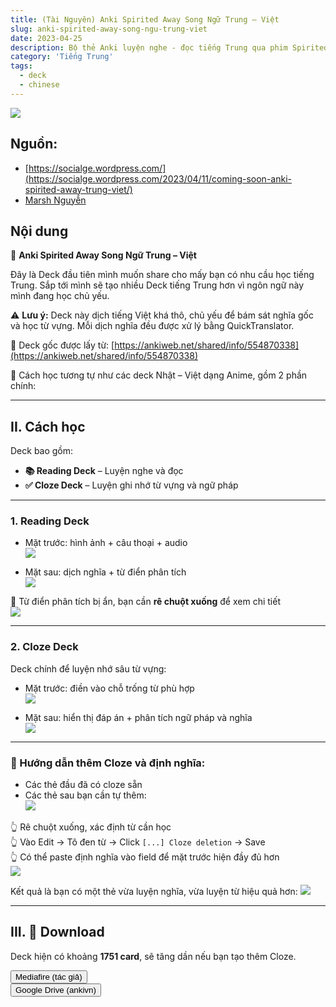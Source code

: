 ```yaml
---
title: (Tài Nguyên) Anki Spirited Away Song Ngữ Trung – Việt
slug: anki-spirited-away-song-ngu-trung-viet
date: 2023-04-25
description: Bộ thẻ Anki luyện nghe - đọc tiếng Trung qua phim Spirited Away, có Cloze và Reading deck, kèm audio, dịch nghĩa và từ điển phân tích.
category: 'Tiếng Trung'
tags:
  - deck
  - chinese
---
```


![](../../static/images/2023-04-25-anki-spirited-away-song-ngu-trung-viet-1742533050939.webp)

<!--truncate-->

## Nguồn: 

- [https://socialge.wordpress.com/](https://socialge.wordpress.com/2023/04/11/coming-soon-anki-spirited-away-trung-viet/)
- [Marsh Nguyễn](https://www.facebook.com/groups/ankivocabulary/posts/1390811138345206/)

## Nội dung

🌟 **Anki Spirited Away Song Ngữ Trung – Việt**

Đây là Deck đầu tiên mình muốn share cho mấy bạn có nhu cầu học tiếng Trung. Sắp tới mình sẽ tạo nhiều Deck tiếng Trung hơn vì ngôn ngữ này mình đang học chủ yếu.

⚠️ **Lưu ý:** Deck này dịch tiếng Việt khá thô, chủ yếu để bám sát nghĩa gốc và học từ vựng. Mỗi dịch nghĩa đều được xử lý bằng QuickTranslator.

📌 Deck gốc được lấy từ: [https://ankiweb.net/shared/info/554870338](https://ankiweb.net/shared/info/554870338)

📖 Cách học tương tự như các deck Nhật – Việt dạng Anime, gồm 2 phần chính:

---

## II. Cách học

Deck bao gồm:

- **📚 Reading Deck** – Luyện nghe và đọc  
- **✅ Cloze Deck** – Luyện ghi nhớ từ vựng và ngữ pháp

---

### 1. Reading Deck

- Mặt trước: hình ảnh + câu thoại + audio  
![](../../static/images/2023-04-25-anki-spirited-away-song-ngu-trung-viet-1742533035608.webp)

- Mặt sau: dịch nghĩa + từ điển phân tích  
![](../../static/images/2023-04-25-anki-spirited-away-song-ngu-trung-viet-1742533050939.webp)

📌 Từ điển phân tích bị ẩn, bạn cần **rê chuột xuống** để xem chi tiết  
![](../../static/images/2023-04-25-anki-spirited-away-song-ngu-trung-viet-1742533065415.webp)

---

### 2. Cloze Deck

Deck chính để luyện nhớ sâu từ vựng:

- Mặt trước: điền vào chỗ trống từ phù hợp  
![](../../static/images/2023-04-25-anki-spirited-away-song-ngu-trung-viet-1742533081684.webp)

- Mặt sau: hiển thị đáp án + phân tích ngữ pháp và nghĩa  
  ![](../../static/images/2023-04-25-anki-spirited-away-song-ngu-trung-viet-1742533092333.webp)

---

### 📝 Hướng dẫn thêm Cloze và định nghĩa:

- Các thẻ đầu đã có cloze sẵn  
- Các thẻ sau bạn cần tự thêm:  
![](../../static/images/2023-04-25-anki-spirited-away-song-ngu-trung-viet-1742533109560.webp)

👆 Rê chuột xuống, xác định từ cần học  
👆 Vào Edit → Tô đen từ → Click `[...] Cloze deletion` → Save  
👆 Có thể paste định nghĩa vào field để mặt trước hiện đầy đủ hơn  
![](../../static/images/2023-04-25-anki-spirited-away-song-ngu-trung-viet-1742533117592.webp)

Kết quả là bạn có một thẻ vừa luyện nghĩa, vừa luyện từ hiệu quả hơn:
![](../../static/images/2023-04-25-anki-spirited-away-song-ngu-trung-viet-1742533124660.webp)

---

## III. 🌟 Download

Deck hiện có khoảng **1751 card**, sẽ tăng dần nếu bạn tạo thêm Cloze.

<div style={{display: 'flex', justifyContent: 'left', gap: '20px'}}> <a href="https://www.mediafire.com/file/1957sgh24zpl7xj/Spirited+Away+Chinese.apkg/file"> <button class="buttonPrimary" type="button">Mediafire (tác giả)</button> </a> </div>

<div style={{display: 'flex', justifyContent: 'left', gap: '20px'}}> <a href="https://drive.google.com/file/d/185S-HNQRpRdAkw_HXn8vKk5KdVWsc8Kr/view?usp=sharing"> <button class="buttonPrimary" type="button">Google Drive (ankivn)</button> </a> </div>
